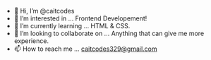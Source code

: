 - 👋 Hi, I’m @caitcodes
- 👀 I’m interested in ... Frontend Developement!
- 🌱 I’m currently learning ... HTML & CSS.
- 💞️ I’m looking to collaborate on ... Anything that can give me more experience.
- 📫 How to reach me ... caitcodes329@gmail.com

<!---
caitcodes/caitcodes is a ✨ special ✨ repository because its `README.md` (this file) appears on your GitHub profile.
You can click the Preview link to take a look at your changes.
--->
